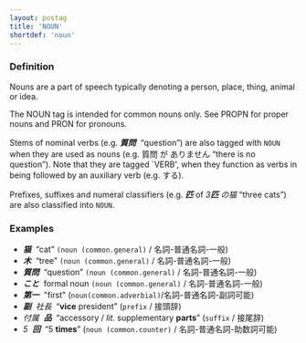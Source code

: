 ```yaml
---
layout: postag
title: 'NOUN'
shortdef: 'noun'
---
```


### Definition
Nouns are a part of speech typically denoting a person, place, thing, animal or idea.

The NOUN tag is intended for common nouns only. See PROPN for proper nouns and PRON for pronouns.

Stems of nominal verbs (e.g. _<b>質問</b>&nbsp;_ “question”) are also tagged with
`NOUN` when they are used as nouns (e.g. 質問 が ありません
“there is no question”).
Note that they are tagged `VERB', when they function as verbs in being followed by an auxiliary verb (e.g. する).

Prefixes, suffixes and numeral classifiers (e.g. _<b>匹</b>_ of _3<b>匹</b> の猫_ “three cats”) are also classified into `NOUN`.

### Examples

- _<b>猫</b>&nbsp;_ “cat” `(noun (common.general)` / 名詞-普通名詞-一般)
- _<b>木</b>&nbsp;_ “tree” `(noun (common.general)` / 名詞-普通名詞-一般)
- _<b>質問</b>&nbsp;_ “question” `(noun (common.general)` / 名詞-普通名詞-一般)
- _<b>こと</b>&nbsp;_  formal noun `(noun (common.general)` / 名詞-普通名詞-一般)
- _<b>第一</b>&nbsp;_  "first" (`noun(common.adverbial)`/名詞-普通名詞-副詞可能)
- _<b>副</b>&nbsp; 社長&nbsp;_ “<b>vice</b> president” (`prefix` / 接頭辞)
- _付属&nbsp; <b>品</b>&nbsp;_ “accessory / _lit._ supplementary <b>parts</b>” (`suffix` / 接尾辞)
- _5&nbsp; <b>回</b>&nbsp;_ “5 <b>times</b>” (`noun (common.counter)` / 名詞-普通名詞-助数詞可能)
